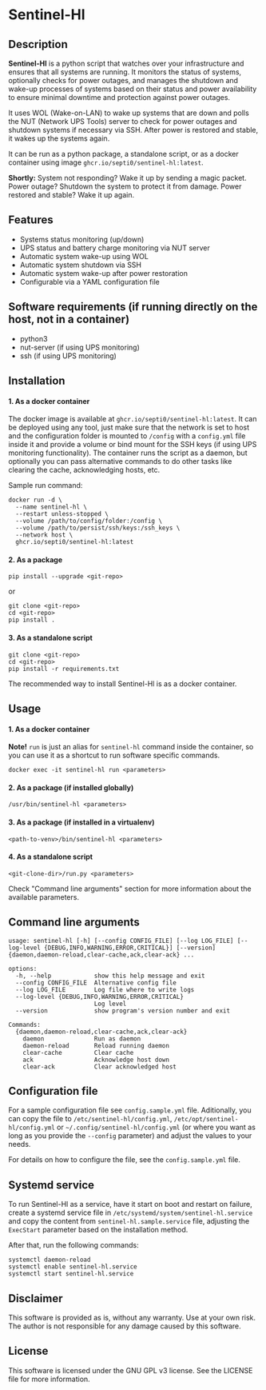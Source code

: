 # Sentinel-Hl

## Description

**Sentinel-Hl** is a python script that watches over your infrastructure and ensures that all systems are running. It monitors the status of systems, optionally checks for power outages, and manages the shutdown and wake-up processes of systems based on their status and power availability to ensure minimal downtime and protection against power outages.

It uses WOL (Wake-on-LAN) to wake up systems that are down and polls the NUT (Network UPS Tools) server to check for power outages and shutdown systems if necessary via SSH. After power is restored and stable, it wakes up the systems again.

It can be run as a python package, a standalone script, or as a docker container using image `ghcr.io/septi0/sentinel-hl:latest`.

**Shortly:** System not responding? Wake it up by sending a magic packet. Power outage? Shutdown the system to protect it from damage. Power restored and stable? Wake it up again.

## Features
- Systems status monitoring (up/down)
- UPS status and battery charge monitoring via NUT server
- Automatic system wake-up using WOL
- Automatic system shutdown via SSH
- Automatic system wake-up after power restoration
- Configurable via a YAML configuration file

## Software requirements (if running directly on the host, not in a container)

- python3
- nut-server (if using UPS monitoring)
- ssh (if using UPS monitoring)

## Installation

#### 1. As a docker container
The docker image is available at `ghcr.io/septi0/sentinel-hl:latest`. It can be deployed using any tool, just make sure that the network is set to host and the configuration folder is mounted to `/config` with a `config.yml` file inside it and provide a volume or bind mount for the SSH keys (if using UPS monitoring functionality). The container runs the script as a daemon, but optionally you can pass alternative commands to do other tasks like clearing the cache, acknowledging hosts, etc.

Sample run command:
```
docker run -d \
  --name sentinel-hl \
  --restart unless-stopped \
  --volume /path/to/config/folder:/config \
  --volume /path/to/persist/ssh/keys:/ssh_keys \
  --network host \
  ghcr.io/septi0/sentinel-hl:latest
```

#### 2. As a package

```
pip install --upgrade <git-repo>
```

or 

```
git clone <git-repo>
cd <git-repo>
pip install .
```

#### 3. As a standalone script

```
git clone <git-repo>
cd <git-repo>
pip install -r requirements.txt
```

The recommended way to install Sentinel-Hl is as a docker container.

## Usage

#### 1. As a docker container

**Note!** `run` is just an alias for `sentinel-hl` command inside the container, so you can use it as a shortcut to run software specific commands.

```
docker exec -it sentinel-hl run <parameters>
```

#### 2. As a package (if installed globally)

```
/usr/bin/sentinel-hl <parameters>
```

#### 3. As a package (if installed in a virtualenv)

```
<path-to-venv>/bin/sentinel-hl <parameters>
```

#### 4. As a standalone script

```
<git-clone-dir>/run.py <parameters>
```

Check "Command line arguments" section for more information about the available parameters.

## Command line arguments

```
usage: sentinel-hl [-h] [--config CONFIG_FILE] [--log LOG_FILE] [--log-level {DEBUG,INFO,WARNING,ERROR,CRITICAL}] [--version] {daemon,daemon-reload,clear-cache,ack,clear-ack} ...

options:
  -h, --help            show this help message and exit
  --config CONFIG_FILE  Alternative config file
  --log LOG_FILE        Log file where to write logs
  --log-level {DEBUG,INFO,WARNING,ERROR,CRITICAL}
                        Log level
  --version             show program's version number and exit

Commands:
  {daemon,daemon-reload,clear-cache,ack,clear-ack}
    daemon              Run as daemon
    daemon-reload       Reload running daemon
    clear-cache         Clear cache
    ack                 Acknowledge host down
    clear-ack           Clear acknowledged host
```

## Configuration file

For a sample configuration file see `config.sample.yml` file. Aditionally, you can copy the file to `/etc/sentinel-hl/config.yml`, `/etc/opt/sentinel-hl/config.yml` or `~/.config/sentinel-hl/config.yml` (or where you want as long as you provide the `--config` parameter) and adjust the values to your needs.

For details on how to configure the file, see the `config.sample.yml` file.

## Systemd service

To run Sentinel-Hl as a service, have it start on boot and restart on failure, create a systemd service file in `/etc/systemd/system/sentinel-hl.service` and copy the content from `sentinel-hl.sample.service` file, adjusting the `ExecStart` parameter based on the installation method.

After that, run the following commands:

```
systemctl daemon-reload
systemctl enable sentinel-hl.service
systemctl start sentinel-hl.service
```

## Disclaimer

This software is provided as is, without any warranty. Use at your own risk. The author is not responsible for any damage caused by this software.

## License

This software is licensed under the GNU GPL v3 license. See the LICENSE file for more information.
